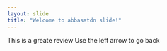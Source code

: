 ```yaml
---
layout: slide
title: "Welcome to abbasatdn slide!"
---
```

This is a greate review
Use the left arrow to go back